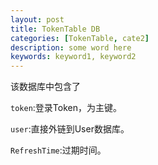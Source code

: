```yaml
---
layout: post
title: TokenTable DB
categories: [TokenTable, cate2]
description: some word here
keywords: keyword1, keyword2
---
```


该数据库中包含了

`token`:登录Token，为主键。

`user`:直接外链到User数据库。

`RefreshTime`:过期时间。